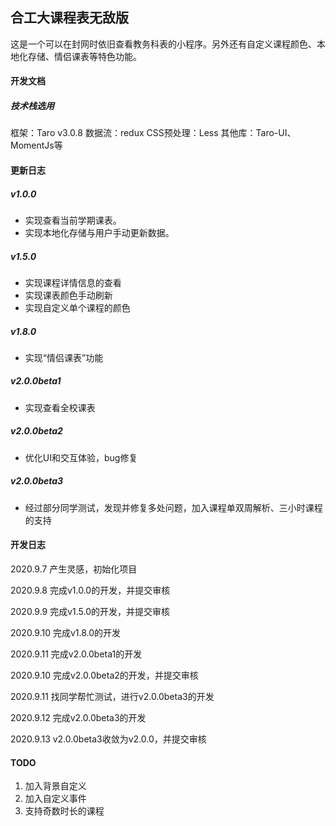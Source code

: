 ## 合工大课程表无敌版

这是一个可以在封网时依旧查看教务科表的小程序。另外还有自定义课程颜色、本地化存储、情侣课表等特色功能。

#### 开发文档

##### 技术栈选用

框架：Taro v3.0.8
数据流：redux
CSS预处理：Less
其他库：Taro-UI、MomentJs等


#### 更新日志

##### v1.0.0

- 实现查看当前学期课表。
- 实现本地化存储与用户手动更新数据。

##### v1.5.0

- 实现课程详情信息的查看
- 实现课表颜色手动刷新
- 实现自定义单个课程的颜色

##### v1.8.0

- 实现“情侣课表”功能

##### v2.0.0beta1

- 实现查看全校课表

##### v2.0.0beta2

- 优化UI和交互体验，bug修复

##### v2.0.0beta3

- 经过部分同学测试，发现并修复多处问题，加入课程单双周解析、三小时课程的支持

#### 开发日志

2020.9.7
产生灵感，初始化项目

2020.9.8
完成v1.0.0的开发，并提交审核

2020.9.9
完成v1.5.0的开发，并提交审核

2020.9.10
完成v1.8.0的开发

2020.9.11
完成v2.0.0beta1的开发

2020.9.10
完成v2.0.0beta2的开发，并提交审核

2020.9.11
找同学帮忙测试，进行v2.0.0beta3的开发

2020.9.12
完成v2.0.0beta3的开发

2020.9.13
v2.0.0beta3收敛为v2.0.0，并提交审核


#### TODO

1. 加入背景自定义
2. 加入自定义事件
3. 支持奇数时长的课程

